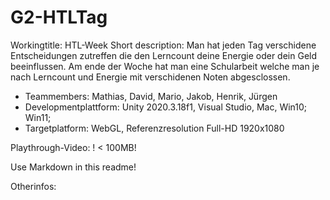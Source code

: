 # G2-HTLTag

Workingtitle: HTL-Week
Short description: Man hat jeden Tag verschidene Entscheidungen zutreffen die den Lerncount deine Energie oder dein Geld beeinflussen. 
Am ende der Woche hat man eine Schularbeit welche man je nach Lerncount und Energie mit verschidenen Noten abgesclossen.

+ Teammembers: Mathias, David, Mario, Jakob, Henrik, Jürgen
+ Developmentplattform: Unity 2020.3.18f1, Visual Studio, Mac, Win10; Win11;
+ Targetplatform: WebGL, Referenzresolution Full-HD 1920x1080

Playthrough-Video: ! < 100MB!

Use Markdown in this readme!

Otherinfos:
